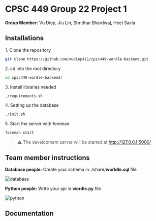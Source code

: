 # CPSC 449 Group 22 Project 1
<p><b>Group Member:</b> Vu Diep, Jiu Lin, Shridhar Bhardwaj, Heet Savla<p/>

## Installations
<p>1. Clone the repository</p>

```sh
git clone https://github.com/vudiep411/cpsc449-wordle-backend.git
```
<p>2. cd into the root directory</p>

```sh
cd cpsc449-wordle-backend/
```
<p>3. Install libraries needed</p>

```sh
./requirements.sh
```
<p>4. Setting up the database</p>

```sh
./init.sh
```
<p>5. Start the server with foreman</p>

```sh
foreman start
```
> ⚠ The development server will be started at http://127.0.0.1:5000/

## Team member instructions
<p><b>Database people:</b> Create your schema in ./share/<b>worldle.sql</b> file</p>
<img src="https://firebasestorage.googleapis.com/v0/b/chatapp-be9bd.appspot.com/o/databasepeople.png?alt=media&token=efed70eb-5555-438c-97df-7afa0b3ec917" alt="database"/>

<p><b>Python people:</b> Write your api in <b>wordle.py</b> file</p>
<img alt="python" src="https://firebasestorage.googleapis.com/v0/b/chatapp-be9bd.appspot.com/o/pythonpeople.png?alt=media&token=e27a58cb-ecd2-45a5-8384-e58e654cd6cd"/>

## Documentation

